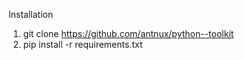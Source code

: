 Installation
1. git clone https://github.com/antnux/python--toolkit
3. pip install -r requirements.txt
